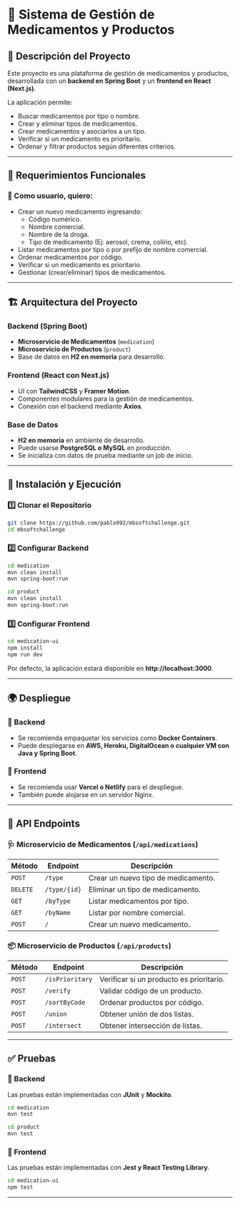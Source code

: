 # 🏥 Sistema de Gestión de Medicamentos y Productos

## 📖 Descripción del Proyecto
Este proyecto es una plataforma de gestión de medicamentos y productos, desarrollada con un **backend en Spring Boot** y un **frontend en React (Next.js)**.

La aplicación permite:
- Buscar medicamentos por tipo o nombre.
- Crear y eliminar tipos de medicamentos.
- Crear medicamentos y asociarlos a un tipo.
- Verificar si un medicamento es prioritario.
- Ordenar y filtrar productos según diferentes criterios.

---

## 📌 Requerimientos Funcionales
### **🎯 Como usuario, quiero:**
- Crear un nuevo medicamento ingresando:
  - Código numérico.
  - Nombre comercial.
  - Nombre de la droga.
  - Tipo de medicamento (Ej: aerosol, crema, colirio, etc).
- Listar medicamentos por tipo o por prefijo de nombre comercial.
- Ordenar medicamentos por código.
- Verificar si un medicamento es prioritario.
- Gestionar (crear/eliminar) tipos de medicamentos.

---

## 🏗️ Arquitectura del Proyecto
### **Backend** (Spring Boot)
- **Microservicio de Medicamentos** (`medication`)
- **Microservicio de Productos** (`product`)
- Base de datos en **H2 en memoria** para desarrollo.

### **Frontend** (React con Next.js)
- UI con **TailwindCSS** y **Framer Motion**.
- Componentes modulares para la gestión de medicamentos.
- Conexión con el backend mediante **Axios**.

### **Base de Datos**
- **H2 en memoria** en ambiente de desarrollo.
- Puede usarse **PostgreSQL o MySQL** en producción.
- Se inicializa con datos de prueba mediante un job de inicio.

---

## 🚀 Instalación y Ejecución
### **1️⃣ Clonar el Repositorio**
```sh
git clone https://github.com/pablo092/mbsoftchallenge.git
cd mbsoftchallenge
```

### **2️⃣ Configurar Backend**
```sh
cd medication
mvn clean install
mvn spring-boot:run
```

```sh
cd product
mvn clean install
mvn spring-boot:run
```

### **3️⃣ Configurar Frontend**
```sh
cd medication-ui
npm install
npm run dev
```

Por defecto, la aplicación estará disponible en **http://localhost:3000**.

---

## 🌍 Despliegue
### **📌 Backend**
- Se recomienda empaquetar los servicios como **Docker Containers**.
- Puede desplegarse en **AWS, Heroku, DigitalOcean o cualquier VM con Java y Spring Boot**.

### **📌 Frontend**
- Se recomienda usar **Vercel o Netlify** para el despliegue.
- También puede alojarse en un servidor Nginx.

---

## 📡 API Endpoints
### **🩺 Microservicio de Medicamentos** (`/api/medications`)
| Método  | Endpoint               | Descripción                          |
|---------|------------------------|--------------------------------------|
| `POST`  | `/type`                 | Crear un nuevo tipo de medicamento. |
| `DELETE` | `/type/{id}`            | Eliminar un tipo de medicamento.    |
| `GET`   | `/byType`               | Listar medicamentos por tipo.       |
| `GET`   | `/byName`               | Listar por nombre comercial.        |
| `POST`  | `/`                     | Crear un nuevo medicamento.         |

### **📦 Microservicio de Productos** (`/api/products`)
| Método  | Endpoint        | Descripción                     |
|---------|----------------|---------------------------------|
| `POST`  | `/isPrioritary` | Verificar si un producto es prioritario. |
| `POST`  | `/verify`       | Validar código de un producto. |
| `POST`  | `/sortByCode`   | Ordenar productos por código.  |
| `POST`  | `/union`        | Obtener unión de dos listas.   |
| `POST`  | `/intersect`    | Obtener intersección de listas. |

---

## ✅ Pruebas
### **🧪 Backend**
Las pruebas están implementadas con **JUnit** y **Mockito**.
```sh
cd medication
mvn test
```
```sh
cd product
mvn test
```

### **🧪 Frontend**
Las pruebas están implementadas con **Jest y React Testing Library**.
```sh
cd medication-ui
npm test
```

---
